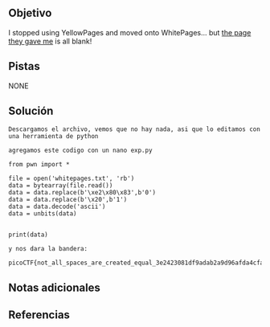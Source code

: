 ## Objetivo
I stopped using YellowPages and moved onto WhitePages... but [the page they gave me](https://jupiter.challenges.picoctf.org/static/fa4a277cfa846e07a5981d8a19288a2e/whitepages.txt) is all blank!
## Pistas
NONE

## Solución
```
Descargamos el archivo, vemos que no hay nada, asi que lo editamos con una herramienta de python

agregamos este codigo con un nano exp.py

from pwn import *

file = open('whitepages.txt', 'rb')
data = bytearray(file.read())
data = data.replace(b'\xe2\x80\x83',b'0')
data = data.replace(b'\x20',b'1')
data = data.decode('ascii')
data = unbits(data)


print(data)

y nos dara la bandera:

picoCTF{not_all_spaces_are_created_equal_3e2423081df9adab2a9d96afda4cfad6}
```
## Notas adicionales

## Referencias
